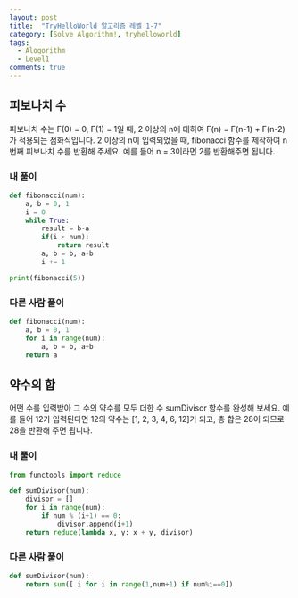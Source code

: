 ```yaml
---
layout: post
title:  "TryHelloWorld 알고리즘 레벨 1-7"
category: [Solve Algorithm!, tryhelloworld]
tags:
  - Alogorithm
  - Level1
comments: true
---
```


## 피보나치 수
피보나치 수는 F(0) = 0, F(1) = 1일 때, 2 이상의 n에 대하여 F(n) = F(n-1) + F(n-2) 가 적용되는 점화식입니다.
2 이상의 n이 입력되었을 때, fibonacci 함수를 제작하여 n번째 피보나치 수를 반환해 주세요.
예를 들어 n = 3이라면 2를 반환해주면 됩니다.

### 내 풀이
```python
def fibonacci(num):
    a, b = 0, 1
    i = 0
    while True:
        result = b-a
        if(i > num):
            return result
        a, b = b, a+b
        i += 1

print(fibonacci(5))
```

### 다른 사람 풀이
```python
def fibonacci(num):
    a, b = 0, 1
    for i in range(num):
        a, b = b, a+b
    return a
```
## 약수의 합
어떤 수를 입력받아 그 수의 약수를 모두 더한 수 sumDivisor 함수를 완성해 보세요.
예를 들어 12가 입력된다면 12의 약수는 [1, 2, 3, 4, 6, 12]가 되고, 총 합은 28이 되므로 28을 반환해 주면 됩니다.

### 내 풀이
```python
from functools import reduce

def sumDivisor(num):
    divisor = []
    for i in range(num):
        if num % (i+1) == 0:
            divisor.append(i+1)
    return reduce(lambda x, y: x + y, divisor)
```

### 다른 사람 풀이
```python
def sumDivisor(num):
    return sum([ i for i in range(1,num+1) if num%i==0])
```
